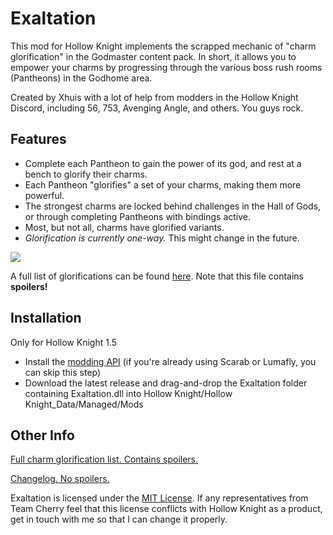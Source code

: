 # Exaltation

This mod for Hollow Knight implements the scrapped mechanic of "charm glorification" in the Godmaster content pack. In short, it allows you to empower your charms by progressing through the various boss rush rooms (Pantheons) in the Godhome area.

Created by Xhuis with a lot of help from modders in the Hollow Knight Discord, including 56, 753, Avenging Angle, and others. You guys rock.

## Features

* Complete each Pantheon to gain the power of its god, and rest at a bench to glorify their charms.
* Each Pantheon "glorifies" a set of your charms, making them more powerful.
* The strongest charms are locked behind challenges in the Hall of Gods, or through completing Pantheons with bindings active.
* Most, but not all, charms have glorified variants.
* *Glorification is currently one-way.* This might change in the future.

![](https://i.imgur.com/SFrBFlq.png)

A full list of glorifications can be found [here](https://github.com/TheodoreBranlex/Exaltation/blob/master/CHARM_LIST.md). Note that this file contains **spoilers!**

## Installation

Only for Hollow Knight 1.5

+ Install the [modding API](https://github.com/hk-modding/api) (if you're already using Scarab or Lumafly, you can skip this step)
+ Download the latest release and drag-and-drop the Exaltation folder containing Exaltation.dll into Hollow Knight/Hollow Knight_Data/Managed/Mods

## Other Info

[Full charm glorification list. Contains spoilers.](https://github.com/TheodoreBranlex/Exaltation/blob/master/CHARM_LIST.md)

[Changelog. No spoilers.](https://github.com/TheodoreBranlex/Exaltation/blob/master/CHANGELOG.md)

Exaltation is licensed under the [MIT License](https://github.com/TheodoreBranlex/Exaltation/blob/master/LICENSE.md). If any representatives from Team Cherry feel that this license conflicts with Hollow Knight as a product, get in touch with me so that I can change it properly.
